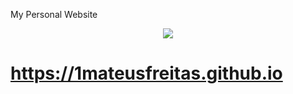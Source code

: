 
My Personal Website
<div align="center">
 <p>
 <img src="https://i.gifer.com/3aQ.gif" />
 </p>
</div>
 
  # https://1mateusfreitas.github.io
